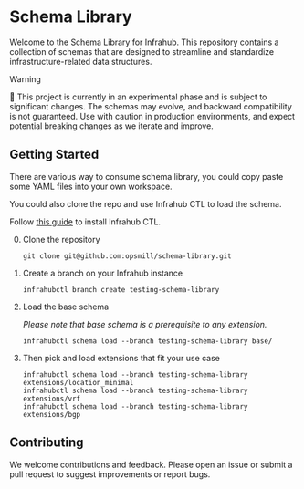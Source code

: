 # Schema Library

Welcome to the Schema Library for Infrahub. This repository contains a collection of schemas that are designed to streamline and standardize infrastructure-related data structures.

> [!WARNING]
> 🚧 This project is currently in an experimental phase and is subject to significant changes. The schemas may evolve, and backward compatibility is not guaranteed. Use with caution in production environments, and expect potential breaking changes as we iterate and improve.

## Getting Started

There are various way to consume schema library, you could copy paste some YAML files into your own workspace.

You could also clone the repo and use Infrahub CTL to load the schema.

Follow [this guide](https://docs.infrahub.app/infrahubctl) to install Infrahub CTL.

0. Clone the repository

    ```console
    git clone git@github.com:opsmill/schema-library.git
    ```

1. Create a branch on your Infrahub instance

    ```console
    infrahubctl branch create testing-schema-library
    ```

2. Load the base schema

    _Please note that base schema is a prerequisite to any extension._

    ```console
    infrahubctl schema load --branch testing-schema-library base/
    ```

3. Then pick and load extensions that fit your use case

    ```console
    infrahubctl schema load --branch testing-schema-library extensions/location_minimal
    infrahubctl schema load --branch testing-schema-library extensions/vrf
    infrahubctl schema load --branch testing-schema-library extensions/bgp
    ```

## Contributing

We welcome contributions and feedback. Please open an issue or submit a pull request to suggest improvements or report bugs.
